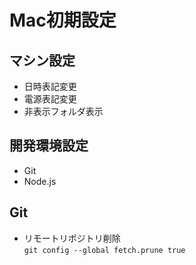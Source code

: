# Mac初期設定  

## マシン設定  

* 日時表記変更  
* 電源表記変更  
* 非表示フォルダ表示  

## 開発環境設定  

* Git  
* Node.js  

## Git

* リモートリポジトリ削除  
`git config --global fetch.prune true`
